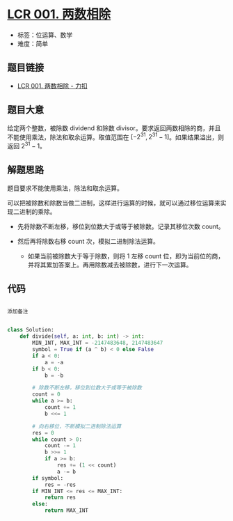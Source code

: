 # [LCR 001. 两数相除](https://leetcode.cn/problems/xoh6Oh/)

- 标签：位运算、数学
- 难度：简单

## 题目链接

- [LCR 001. 两数相除 - 力扣](https://leetcode.cn/problems/xoh6Oh/)

## 题目大意

给定两个整数，被除数 dividend 和除数 divisor。要求返回两数相除的商，并且不能使用乘法，除法和取余运算。取值范围在 $[-2^{31}, 2^{31}-1]$。如果结果溢出，则返回 $2^{31} - 1$。

## 解题思路

题目要求不能使用乘法，除法和取余运算。

可以把被除数和除数当做二进制，这样进行运算的时候，就可以通过移位运算来实现二进制的乘除。

- 先将除数不断左移，移位到位数大于或等于被除数。记录其移位次数 count。

- 然后再将除数右移 count 次，模拟二进制除法运算。
  - 如果当前被除数大于等于除数，则将 1 左移 count 位，即为当前位的商，并将其累加答案上。再用除数减去被除数，进行下一次运算。

## 代码

```python

添加备注


class Solution:
    def divide(self, a: int, b: int) -> int:
        MIN_INT, MAX_INT = -2147483648, 2147483647
        symbol = True if (a ^ b) < 0 else False
        if a < 0:
            a = -a
        if b < 0:
            b = -b

        # 除数不断左移，移位到位数大于或等于被除数
        count = 0
        while a >= b:
            count += 1
            b <<= 1

        # 向右移位，不断模拟二进制除法运算
        res = 0
        while count > 0:
            count -= 1
            b >>= 1
            if a >= b:
                res += (1 << count)
                a -= b
        if symbol:
            res = -res
        if MIN_INT <= res <= MAX_INT:
            return res
        else:
            return MAX_INT
```

